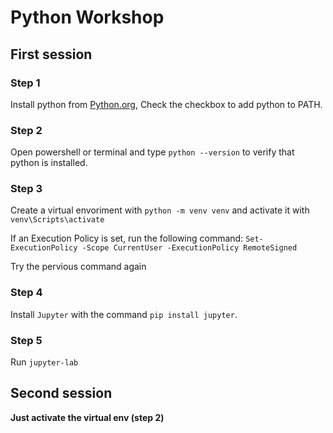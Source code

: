 # Python Workshop
## First session


### Step 1
Install python from [Python.org](https://www.python.org/), Check the checkbox to add python to PATH.

### Step 2
Open powershell or terminal and type `python --version` to verify that python is installed.

### Step 3
Create a virtual envoriment with `python -m venv venv` and activate it with `venv\Scripts\activate`

If an Execution Policy is set, run the following command: `Set-ExecutionPolicy -Scope CurrentUser -ExecutionPolicy RemoteSigned`

Try the pervious command again

### Step 4
Install `Jupyter` with the command `pip install jupyter`.

### Step 5
Run `jupyter-lab`


## Second session

**Just activate the virtual env (step 2)**
